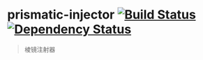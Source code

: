 # prismatic-injector  [![Build Status][travis-image]][travis-url] [![Dependency Status][daviddm-image]][daviddm-url] #

> 棱镜注射器

[travis-image]: https://travis-ci.org/peigong/prismatic-injector.svg?branch=master
[travis-url]: https://travis-ci.org/peigong/prismatic-injector
[daviddm-image]: https://david-dm.org/peigong/prismatic-injector.svg?theme=shields.io
[daviddm-url]: https://david-dm.org/peigong/prismatic-injector
